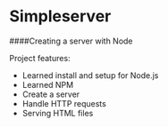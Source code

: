 # Simpleserver

####Creating a server with Node

Project features:

* Learned install and setup for Node.js
* Learned NPM
* Create a server
* Handle HTTP requests
* Serving HTML files
